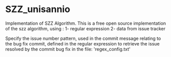 # SZZ_unisannio
Implementation of SZZ Algorithm.
This is a free open source implementation of the szz algorithm, 
using :
1- regular expression
2- data from issue tracker

Specify the issue number pattern, used in the commit message relating to the bug fix commit, defined in the regular expression to retrieve the issue resolved by the commit bug fix in the file: 'regex_config.txt'
